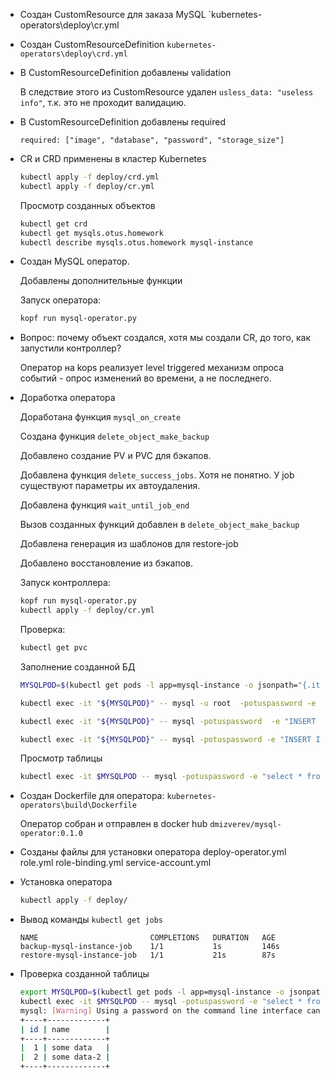 - Создан CustomResource для заказа MySQL `kubernetes-operators\deploy\cr.yml

- Создан CustomResourceDefinition `kubernetes-operators\deploy\crd.yml`

- В CustomResourceDefinition добавлены validation
  
  В следствие этого из CustomResource удален `usless_data: "useless info"`, т.к. это не проходит валидацию.
  
- В CustomResourceDefinition добавлены required

  `required: ["image", "database", "password", "storage_size"]`
  
- CR и CRD применены в кластер Kubernetes
  ```bash
  kubectl apply -f deploy/crd.yml
  kubectl apply -f deploy/cr.yml
  ```
  Просмотр созданных объектов
  ```bash
  kubectl get crd
  kubectl get mysqls.otus.homework
  kubectl describe mysqls.otus.homework mysql-instance
  ```
- Создан MySQL оператор.

  Добавлены дополнительные функции 
  
  Запуск оператора:
  ```bash
  kopf run mysql-operator.py
  ```

- Вопрос: почему объект создался, хотя мы создали CR, до того, как
запустили контроллер?

  Оператор на kops реализует level triggered механизм опроса событий - опрос изменений во времени, а не последнего.
  
- Доработка оператора

  Доработана функция ``mysql_on_create``
  
  Создана функция `delete_object_make_backup`
  
  Добавлено создание PV и PVC для бэкапов.
  
  Добавлена функция ``delete_success_jobs``. 
  Хотя не понятно. У job существуют параметры их автоудаления.
  
  Добавлена функция `wait_until_job_end`
  
  Вызов созданных функций добавлен в `delete_object_make_backup`
  
  Добавлена генерация из шаблонов для restore-job
  
  Добавлено восстановление из бэкапов.
  
  Запуск контроллера:
  ```bash
  kopf run mysql-operator.py
  kubectl apply -f deploy/cr.yml
  ```
  
  Проверка:
  
  ```bash
  kubectl get pvc
  ```
  
  Заполнение созданной БД
  
  ```bash
  MYSQLPOD=$(kubectl get pods -l app=mysql-instance -o jsonpath="{.items[*].metadata.name}")
  
  kubectl exec -it "${MYSQLPOD}" -- mysql -u root  -potuspassword -e "CREATE TABLE test ( id smallint unsigned not null auto_increment, name varchar(20) not null, constraint pk_example primary key (id) );" otus-database
  
  kubectl exec -it "${MYSQLPOD}" -- mysql -potuspassword  -e "INSERT INTO test ( id, name )VALUES ( null, 'some data' );" otus-database
  
  kubectl exec -it "${MYSQLPOD}" -- mysql -potuspassword -e "INSERT INTO test ( id, name )VALUES ( null, 'some data-2' );" otus-database
  ```
  
  Просмотр таблицы
  ```bash
  kubectl exec -it $MYSQLPOD -- mysql -potuspassword -e "select * from test;" otusdatabase
  ```
  
- Создан Dockerfile для оператора: `kubernetes-operators\build\Dockerfile`

  Оператор собран и отправлен в docker hub `dmizverev/mysql-operator:0.1.0`
  
- Созданы файлы для установки оператора 
  deploy-operator.yml
  role.yml
  role-binding.yml
  service-account.yml

- Установка оператора

  ```bash
  kubectl apply -f deploy/
  
  ```
- Вывод команды `kubectl get jobs`

  ```
  NAME                         COMPLETIONS   DURATION   AGE
  backup-mysql-instance-job    1/1           1s         146s
  restore-mysql-instance-job   1/1           21s        87s
  ```
  
- Проверка созданной таблицы

  ```bash
  export MYSQLPOD=$(kubectl get pods -l app=mysql-instance -o jsonpath="{.items[*].metadata.name}")
  kubectl exec -it $MYSQLPOD -- mysql -potuspassword -e "select * from test;" otus-database
  mysql: [Warning] Using a password on the command line interface can be insecure.
  +----+-------------+
  | id | name        |
  +----+-------------+
  |  1 | some data   |
  |  2 | some data-2 |
  +----+-------------+
  ```